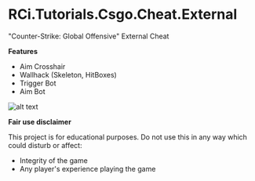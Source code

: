 # RCi.Tutorials.Csgo.Cheat.External
"Counter-Strike: Global Offensive" External Cheat

__Features__
* Aim Crosshair
* Wallhack (Skeleton, HitBoxes)
* Trigger Bot
* Aim Bot

![alt text](https://raw.githubusercontent.com/rciworks/RCi.Tutorials.Csgo.Cheat.External/master/preview.png)

__Fair use disclaimer__

This project is for educational purposes. Do not use this in any way which could disturb or affect:
* Integrity of the game
* Any player's experience playing the game
